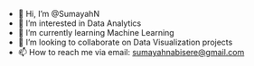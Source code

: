 - 👋 Hi, I’m @SumayahN
- 👀 I’m interested in Data Analytics
- 🌱 I’m currently learning Machine Learning
- 💞️ I’m looking to collaborate on Data Visualization projects
- 📫 How to reach me via email: sumayahnabisere@gmail.com

<!---
SumayahN/SumayahN is a ✨ special ✨ repository because its `README.md` (this file) appears on your GitHub profile.
You can click the Preview link to take a look at your changes.
--->
